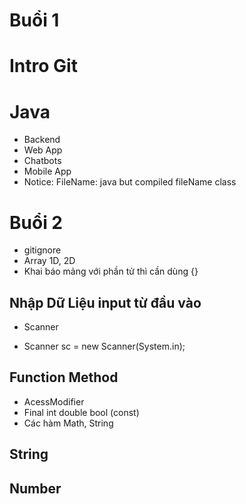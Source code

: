 # Buổi 1
# Intro Git
# Java
+ Backend 
+ Web App
+ Chatbots
+ Mobile App
+ Notice: FileName: java but compiled fileName class

# Buổi 2 
+ gitignore 
+ Array 1D, 2D 
+ Khai báo mảng với phần tử thì cần dùng {}

## Nhập Dữ Liệu input từ đầu vào 
+ Scanner 
- Scanner sc = new Scanner(System.in);

## Function Method 
+ AcessModifier
+ Final int double bool (const)
+ Các hàm Math, String 
## String
## Number 